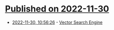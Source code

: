 # [Published on 2022-11-30](index.md)

* [2022-11-30, 10:56:26](https://news.ycombinator.com/item?id=33799128) - [Vector Search Engine](https://qdrant.tech/)

